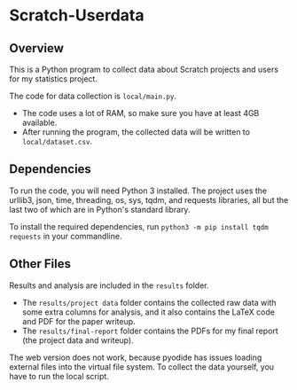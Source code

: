# Scratch-Userdata

## Overview

This is a Python program to collect data about Scratch projects and users for my statistics project.

The code for data collection is `local/main.py`.

- The code uses a lot of RAM, so make sure you have at least 4GB available.
- After running the program, the collected data will be written to `local/dataset.csv`.

## Dependencies

To run the code, you will need Python 3 installed. The project uses the urllib3, json, time, threading, os, sys, tqdm, and requests libraries, all but the last two of which are in Python's standard library.

To install the required dependencies, run `python3 -m pip install tqdm requests` in your commandline.

## Other Files

Results and analysis are included in the `results` folder.

- The `results/project data` folder contains the collected raw data with some extra columns for analysis, and it also contains the LaTeX code and PDF for the paper writeup.
- The `results/final-report` folder contains the PDFs for my final report (the project data and writeup).

The web version does not work, because pyodide has issues loading external files into the virtual file system. To collect the data yourself, you have to run the local script.
